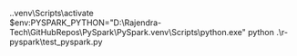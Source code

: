 .\.venv\Scripts\activate   
$env:PYSPARK_PYTHON="D:\Rajendra-Tech\GitHubRepos\PySpark\PySpark\.venv\Scripts\python.exe"
python .\r-pyspark\test_pyspark.py  